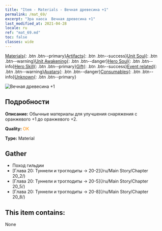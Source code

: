 ```yaml
---
title: "Item - Materials - Вечная древесина +1"
permalink: /mat_69/
excerpt: "Эра хаоса  Вечная древесина +1"
last_modified_at: 2021-04-28
locale: ru
ref: "mat_69.md"
toc: false
classes: wide
---
```

 [Materials](/ItemsRU/){: .btn .btn--primary}[Artifacts](/ItemsRU/Artifacts/){: .btn .btn--success}[Unit Soul](/ItemsRU/UnitSoul/){: .btn .btn--warning}[Unit Awakening](/ItemsRU/UnitAwakening/){: .btn .btn--danger}[Hero Soul](/ItemsRU/HeroSoul/){: .btn .btn--info}[Hero Skill](/ItemsRU/HeroSkill/){: .btn .btn--primary}[Gift](/ItemsRU/Gift/){: .btn .btn--success}[Event related](/ItemsRU/Events/){: .btn .btn--warning}[Avatars](/ItemsRU/Avatars/){: .btn .btn--danger}[Consumables](/ItemsRU/Consumables/){: .btn .btn--info}[Unknown](/ItemsRU/Unknown/){: .btn .btn--primary}

 ![Вечная древесина +1](/images/t/i_cailiao_mucai3.png)

## Подробности
 **Описание:** Обычные материалы для улучшения снаряжения c оранжевого +1 до оранжевого +2.

 **Quality:** <span style="color: #FF8C00">OK</span>

 **Type:** Material

## Gather

*    Поход гильдии 
*    [Глава 20: Туннели и троглодиты -> 20-2](/ru/Main Story/Chapter 20_2/) 
*    [Глава 20: Туннели и троглодиты -> 20-5](/ru/Main Story/Chapter 20_5/) 
*    [Глава 20: Туннели и троглодиты -> 20-8](/ru/Main Story/Chapter 20_8/) 

## This item contains:

  None

